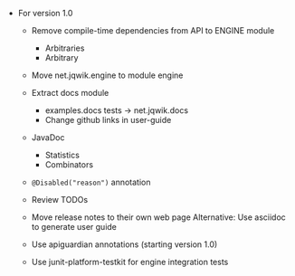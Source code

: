 - For version 1.0

  - Remove compile-time dependencies from API to ENGINE module
    - Arbitraries
    - Arbitrary

  - Move net.jqwik.engine to module engine

  - Extract docs module
    - examples.docs tests -> net.jqwik.docs
    - Change github links in user-guide

  - JavaDoc
    - Statistics
    - Combinators

  - `@Disabled("reason")` annotation

  - Review TODOs

  - Move release notes to their own web page
    Alternative: Use asciidoc to generate user guide

  - Use apiguardian annotations (starting version 1.0)

  - Use junit-platform-testkit for engine integration tests